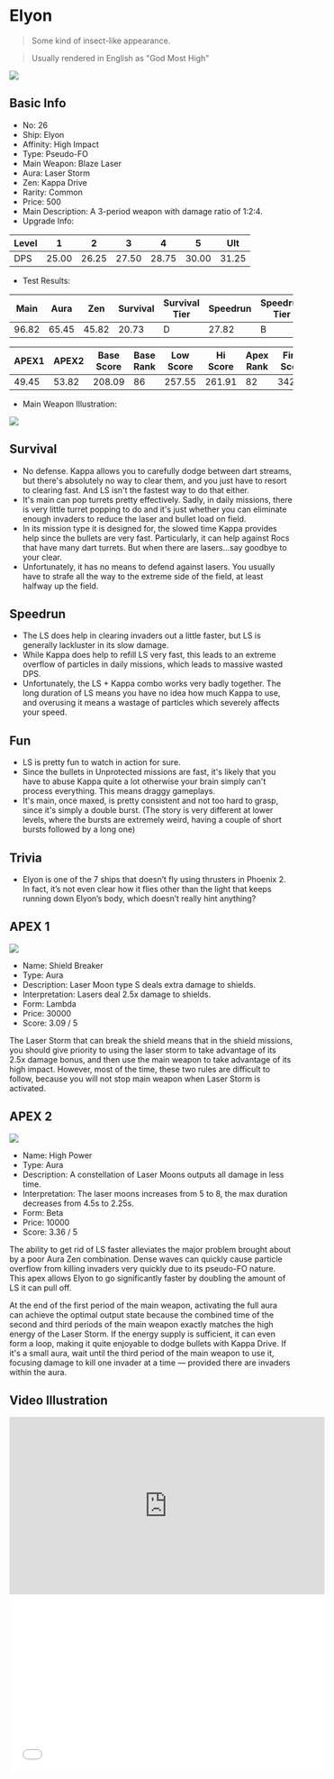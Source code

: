 # Elyon

> Some kind of insect-like appearance.

> Usually rendered in English as "God Most High"

<img src="/ships/ship_26.png" style={{zoom:1}}/>

## Basic Info

- No: 26
- Ship: Elyon
- Affinity: High Impact
- Type: Pseudo-FO
- Main Weapon: Blaze Laser
- Aura: Laser Storm
- Zen: Kappa Drive
- Rarity: Common
- Price: 500
- Main Description: A 3-period weapon with damage ratio of 1:2:4.
- Upgrade Info: 

| Level | 1 | 2 | 3 | 4 | 5 | Ult |
|--|--|--|--|--|--|--|
| DPS | 25.00 | 26.25 | 27.50 | 28.75 | 30.00 | 31.25 |

- Test Results: 

| Main | Aura | Zen | Survival | Survival Tier | Speedrun | Speedrun Tier | Fun | Fun Tier |
|--|--|--|--|--|--|--|--|--|
| 96.82 | 65.45 | 45.82 | 20.73 | D | 27.82 | B | 31.64 | B |

| APEX1 | APEX2 | Base Score | Base Rank | Low Score | Hi Score | Apex Rank | Final Score | FinalRank |
|--|--|--|--|--|--|--|--|--|
| 49.45 | 53.82 | 208.09 | 86 | 257.55 | 261.91 | 82 | 342.09 | 82 |

- Main Weapon Illustration:

<img src="/illustration/main_26.gif" style={{zoom:1}}/>

## Survival

- No defense. Kappa allows you to carefully dodge between dart streams, but there's absolutely no way to clear them, and you just have to resort to clearing fast. And LS isn't the fastest way to do that either.
- It's main can pop turrets pretty effectively. Sadly, in daily missions, there is very little turret popping to do and it's just whether you can eliminate enough invaders to reduce the laser and bullet load on field.
- In its mission type it is designed for, the slowed time Kappa provides help since the bullets are very fast. Particularly, it can help against Rocs that have many dart turrets. But when there are lasers...say goodbye to your clear.
- Unfortunately, it has no means to defend against lasers. You usually have to strafe all the way to the extreme side of the field, at least halfway up the field.

## Speedrun

- The LS does help in clearing invaders out a little faster, but LS is generally lackluster in its slow damage.
- While Kappa does help to refill LS very fast, this leads to an extreme overflow of particles in daily missions, which leads to massive wasted DPS.
- Unfortunately, the LS + Kappa combo works very badly together. The long duration of LS means you have no idea how much Kappa to use, and overusing it means a wastage of particles which severely affects your speed.

## Fun

- LS is pretty fun to watch in action for sure.
- Since the bullets in Unprotected missions are fast, it's likely that you have to abuse Kappa quite a lot otherwise your brain simply can't process everything. This means draggy gameplays.
- It's main, once maxed, is pretty consistent and not too hard to grasp, since it's simply a double burst. (The story is very different at lower levels, where the bursts are extremely weird, having a couple of short bursts followed by a long one)

## Trivia

- Elyon is one of the 7 ships that doesn’t fly using thrusters in Phoenix 2. In fact, it’s not even clear how it flies other than the light that keeps running down Elyon’s body, which doesn’t really hint anything?

## APEX 1

<img src="/ships/ship_26_apex_1.png" style={{zoom:1}}/>

- Name: Shield Breaker
- Type: Aura
- Description: Laser Moon type S deals extra damage to shields.
- Interpretation: Lasers deal 2.5x damage to shields.
- Form: Lambda
- Price: 30000
- Score: 3.09 / 5

The Laser Storm that can break the shield means that in the shield missions, you should give priority to using the laser storm to take advantage of its 2.5x damage bonus, and then use the main weapon to take advantage of its high impact. However, most of the time, these two rules are difficult to follow, because you will not stop main weapon when Laser Storm is activated.

## APEX 2

<img src="/ships/ship_26_apex_2.png" style={{zoom:1}}/>

- Name: High Power
- Type: Aura
- Description: A constellation of Laser Moons outputs all damage in less time.
- Interpretation: The laser moons increases from 5 to 8, the max duration decreases from 4.5s to 2.25s.
- Form: Beta
- Price: 10000
- Score: 3.36 / 5

The ability to get rid of LS faster alleviates the major problem brought about by a poor Aura Zen combination. Dense waves can quickly cause particle overflow from killing invaders very quickly due to its pseudo-FO nature. This apex allows Elyon to go significantly faster by doubling the amount of LS it can pull off.

At the end of the first period of the main weapon, activating the full aura can achieve the optimal output state because the combined time of the second and third periods of the main weapon exactly matches the high energy of the Laser Storm. If the energy supply is sufficient, it can even form a loop, making it quite enjoyable to dodge bullets with Kappa Drive. If it's a small aura, wait until the third period of the main weapon to use it, focusing damage to kill one invader at a time — provided there are invaders within the aura.

## Video Illustration

<iframe width="560" height="315" src="https://www.youtube.com/embed/AhoCrxrKByQ?si=vFco9PQ1I1vWGSl9" title="YouTube video player" frameborder="0" allow="accelerometer; autoplay; clipboard-write; encrypted-media; gyroscope; picture-in-picture; web-share" referrerpolicy="strict-origin-when-cross-origin" allowfullscreen></iframe>

<br/>

<iframe width="560" height="315" src="//player.bilibili.com/player.html?aid=1851634491&bvid=BV1pW421c7CG&cid=1466273908&p=1&autoplay=false" scrolling="no" border="0" frameborder="no" allow="accelerometer; autoplay; clipboard-write; encrypted-media; gyroscope; picture-in-picture; web-share" framespacing="0" allowfullscreen="true"> </iframe>